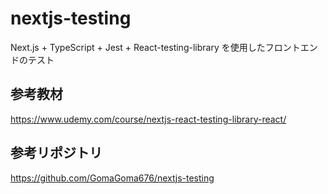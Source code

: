 # nextjs-testing

Next.js + TypeScript + Jest + React-testing-library を使用したフロントエンドのテスト

## 参考教材

https://www.udemy.com/course/nextjs-react-testing-library-react/

## 参考リポジトリ

https://github.com/GomaGoma676/nextjs-testing
